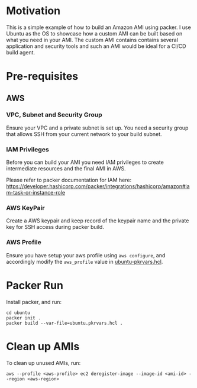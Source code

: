 # Motivation

This is a simple example of how to build an Amazon AMI using packer.
I use Ubuntu as the OS to showcase how a custom AMI can be built based on what
you need in your AMI. The custom AMI contains contains several application
and security tools and such an AMI would be ideal for a CI/CD build agent.

# Pre-requisites

## AWS

### VPC, Subnet and Security Group

Ensure your VPC and a private subnet is set up. You need a security group that
allows SSH from your current network to your build subnet.

### IAM Privileges

Before you can build your AMI you need IAM privileges to create intermediate
resources and the final AMI in AWS.

Please refer to packer documentation for IAM here:
https://developer.hashicorp.com/packer/integrations/hashicorp/amazon#iam-task-or-instance-role

### AWS KeyPair

Create a AWS keypair and keep record of the keypair name
and the private key for SSH access during packer build.

### AWS Profile

Ensure you have setup your aws profile using `aws configure`, and accordingly
modify the `aws_profile` value in [ubuntu-pkrvars.hcl](ubuntu/ubuntu.pkrvars.hcl).

# Packer Run

Install packer, and run:

```
cd ubuntu
packer init .
packer build --var-file=ubuntu.pkrvars.hcl .
```

# Clean up AMIs

To clean up unused AMIs, run:

```
aws --profile <aws-profile> ec2 deregister-image --image-id <ami-id> --region <aws-region>
```